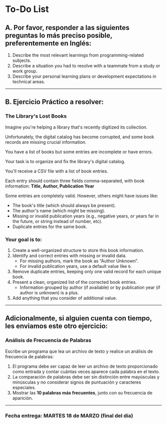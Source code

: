 # To-Do List

## A. Por favor, responder a las siguientes preguntas lo más preciso posible, preferentemente en Inglés:

1. Describe the most relevant learnings from programming-related subjects.
2. Describe a situation you had to resolve with a teammate from a study or work group.
3. Describe your personal learning plans or development expectations in technical areas.

---

## B. Ejercicio Práctico a resolver:

### The Library's Lost Books

Imagine you're helping a library that's recently digitized its collection.

Unfortunately, the digital catalog has become corrupted, and some book records are missing crucial information.

You have a list of books but some entries are incomplete or have errors.

Your task is to organize and fix the library's digital catalog.

You'll receive a CSV file with a list of book entries.

Each entry should contain three fields comma-separated, with book information: **Title, Author, Publication Year**

Some entries are completely valid. However, others might have issues like:

- The book's title (which should always be present).
- The author's name (which might be missing).
- Missing or invalid publication years (e.g., negative years, or years far in the future, or string instead of number, etc).
- Duplicate entries for the same book.

### Your goal is to:

1. Create a well-organized structure to store this book information.
2. Identify and correct entries with missing or invalid data.
    - For missing authors, mark the book as “Author Unknown”.
    - For invalid publication years, use a default value like `0`.
3. Remove duplicate entries, keeping only one valid record for each unique book.
4. Present a clean, organized list of the corrected book entries.
    - Information grouped by author (if available) or by publication year (if author is unknown) is a plus.
5. Add anything that you consider of additional value.

---

## Adicionalmente, si alguien cuenta con tiempo, les enviamos este otro ejercicio:

### Análisis de Frecuencia de Palabras

Escribe un programa que lea un archivo de texto y realice un análisis de frecuencia de palabras:

1. El programa debe ser capaz de leer un archivo de texto proporcionado como entrada y contar cuántas veces aparece cada palabra en el texto.
2. La comparación de palabras debe ser sin distinción entre mayúsculas y minúsculas y no considerar signos de puntuación y caracteres especiales.
3. Mostrar las **10 palabras más frecuentes**, junto con su frecuencia de aparición.

---

### Fecha entrega: **MARTES 18 de MARZO (final del día)**
